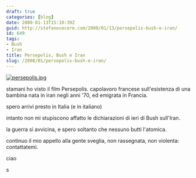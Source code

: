 ```yaml
---
draft: true
categories: [blog]
date: 2008-01-13T15:10:39Z
guid: http://stefanocecere.com/2008/01/13/persepolis-bush-e-iran/
id: 649
tags:
- Bush
- Iran
title: Persepolis, Bush e Iran
slug: /2008/01/persepolis-bush-e-iran/
---
```


[![persepolis.jpg](http://stefanocecere.com/wp-content/uploads/sites/3/2008/01/persepolis.jpg)](http://www.sonypictures.com/classics/persepolis/)
  
stamani ho visto il film Persepolis. capolavoro francese sull'esistenza di una bambina nata in iran negli anni '70, ed emigrata in Francia.

spero arrivi presto in Italia (e in italiano)

intanto non mi stupiscono affatto le dichiarazioni di ieri di Bush sull'Iran.
  
la guerra si avvicina, e spero soltanto che nessuno butti l'atomica.

continuo il mio appello alla gente sveglia, non rassegnata, non violenta: contattatemi.

ciao
  
s